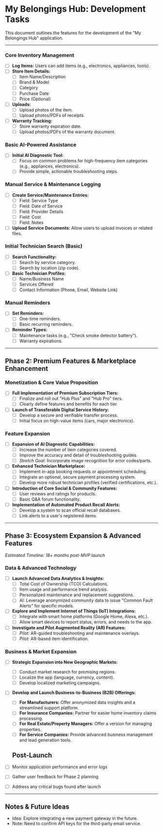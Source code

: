 # My Belongings Hub: Development Tasks

This document outlines the features for the development of the "My Belongings Hub" application.

---


### Core Inventory Management
- [ ] **Log Items:** Users can add items (e.g., electronics, appliances, tools).
- [ ] **Store Item Details:**
    - [ ] Item Name/Description
    - [ ] Brand & Model
    - [ ] Category
    - [ ] Purchase Date
    - [ ] Price (Optional)
- [ ] **Uploads:**
    - [ ] Upload photos of the item.
    - [ ] Upload photos/PDFs of receipts.
- [ ] **Warranty Tracking:**
    - [ ] Store warranty expiration date.
    - [ ] Upload photos/PDFs of the warranty document.

### Basic AI-Powered Assistance
- [ ] **Initial AI Diagnostic Tool:**
    - [ ] Focus on common problems for high-frequency item categories (e.g., appliances, electronics).
    - [ ] Provide simple, actionable troubleshooting steps.

### Manual Service & Maintenance Logging
- [ ] **Create Service/Maintenance Entries:**
    - [ ] Field: Service Type
    - [ ] Field: Date of Service
    - [ ] Field: Provider Details
    - [ ] Field: Cost
    - [ ] Field: Notes
- [ ] **Upload Service Documents:** Allow users to upload invoices or related files.

### Initial Technician Search (Basic)
- [ ] **Search Functionality:**
    - [ ] Search by service category.
    - [ ] Search by location (zip code).
- [ ] **Basic Technician Profiles:**
    - [ ] Name/Business Name
    - [ ] Services Offered
    - [ ] Contact Information (Phone, Email, Website Link)

### Manual Reminders
- [ ] **Set Reminders:**
    - [ ] One-time reminders.
    - [ ] Basic recurring reminders.
- [ ] **Reminder Types:**
    - [ ] Maintenance tasks (e.g., "Check smoke detector battery").
    - [ ] Warranty expirations.

---

## Phase 2: Premium Features & Marketplace Enhancement

### Monetization & Core Value Proposition
- [ ] **Full Implementation of Premium Subscription Tiers:**
    - [ ] Finalize and roll out "Hub Plus" and "Hub Pro" tiers.
    - [ ] Clearly define features and benefits for each tier.
- [ ] **Launch of Transferable Digital Service History:**
    - [ ] Develop a secure and verifiable transfer process.
    - [ ] Initial focus on high-value items (cars, major electronics).

### Feature Expansion
- [ ] **Expansion of AI Diagnostic Capabilities:**
    - [ ] Increase the number of item categories covered.
    - [ ] Improve the accuracy and detail of troubleshooting guides.
    - [ ] *Stretch Goal:* Incorporate image recognition for error codes/parts.
- [ ] **Enhanced Technician Marketplace:**
    - [ ] Implement in-app booking requests or appointment scheduling.
    - [ ] Integrate an optional, secure payment processing system.
    - [ ] Develop more robust technician profiles (verified certifications, etc.).
- [ ] **Introduction of Core Social & Community Features:**
    - [ ] User reviews and ratings for products.
    - [ ] Basic Q&A forum functionality.
- [ ] **Implementation of Automated Product Recall Alerts:**
    - [ ] Develop a system to scan official recall databases.
    - [ ] Link alerts to a user's registered items.

---

## Phase 3: Ecosystem Expansion & Advanced Features

*Estimated Timeline: 18+ months post-MVP launch*

### Data & Advanced Technology
- [ ] **Launch Advanced Data Analytics & Insights:**
    - [ ] Total Cost of Ownership (TCO) Calculations.
    - [ ] Item usage and performance trend analysis.
    - [ ] Personalized maintenance and replacement suggestions.
    - [ ] AI: Leverage anonymized community data to issue "Common Fault Alerts" for specific models.
- [ ] **Explore and Implement Internet of Things (IoT) Integrations:**
    - [ ] Integrate with smart home platforms (Google Home, Alexa, etc.).
    - [ ] Allow smart devices to report status, errors, and needs to the app.
- [ ] **Investigate and Pilot Augmented Reality (AR) Features:**
    - [ ] *Pilot:* AR-guided troubleshooting and maintenance overlays.
    - [ ] *Pilot:* AR-based item identification.

### Business & Market Expansion
- [ ] **Strategic Expansion into New Geographic Markets:**
    - [ ] Conduct market research for promising regions.
    - [ ] Localize the app (language, currency, content).
    - [ ] Develop localized marketing campaigns.
- [ ] **Develop and Launch Business-to-Business (B2B) Offerings:**
    - [ ] **For Manufacturers:** Offer anonymized data insights and a streamlined support platform.
    - [ ] **For Insurance Companies:** Partner for easier home inventory claims processing.
    - [ ] **For Real Estate/Property Managers:** Offer a version for managing properties.
    - [ ] **For Service Companies:** Provide advanced business management and lead generation tools.

    ## Post-Launch

- [ ] Monitor application performance and error logs
- [ ] Gather user feedback for Phase 2 planning
- [ ] Address any critical bugs found after launch

---

## Notes & Future Ideas

* Idea: Explore integrating a new payment gateway in the future.
* Note: Need to confirm API keys for the third-party email service.